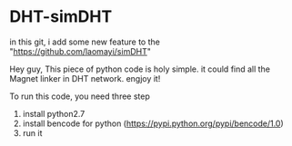 DHT-simDHT
==========

in this git, i add some new feature to the "https://github.com/laomayi/simDHT"

Hey guy, This piece of python code is holy simple. it could find all the Magnet linker in DHT network. engjoy it!

To run this code, you need three step

1. install python2.7
2. install bencode for python  (https://pypi.python.org/pypi/bencode/1.0)
3. run it

